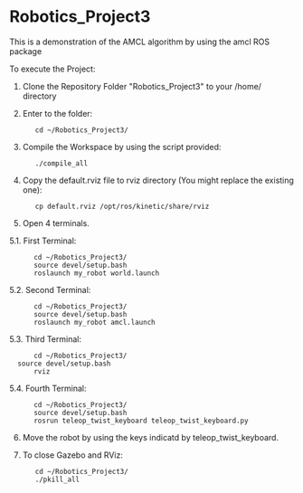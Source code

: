 # Robotics_Project3
This is a demonstration of the AMCL algorithm by using the amcl ROS package

To execute the Project:

1. Clone the Repository Folder "Robotics_Project3" to your /home/<user> directory
2. Enter to the folder: 
  
          cd ~/Robotics_Project3/
  
3. Compile the Workspace by using the script provided:
  
          ./compile_all
 
4. Copy the default.rviz file to rviz directory (You might replace the existing one):
  
          cp default.rviz /opt/ros/kinetic/share/rviz

5. Open 4 terminals.
  
5.1. First Terminal: 
  
          cd ~/Robotics_Project3/
          source devel/setup.bash
          roslaunch my_robot world.launch
  
5.2. Second Terminal:
  
          cd ~/Robotics_Project3/
          source devel/setup.bash
          roslaunch my_robot amcl.launch
  
5.3. Third Terminal:
  
          cd ~/Robotics_Project3/
	  source devel/setup.bash
          rviz
  
5.4. Fourth Terminal:
  
          cd ~/Robotics_Project3/
          source devel/setup.bash
          rosrun teleop_twist_keyboard teleop_twist_keyboard.py

6.  Move the robot by using the keys indicatd by teleop_twist_keyboard.

7. To close Gazebo and RViz:
  
          cd ~/Robotics_Project3/
          ./pkill_all
